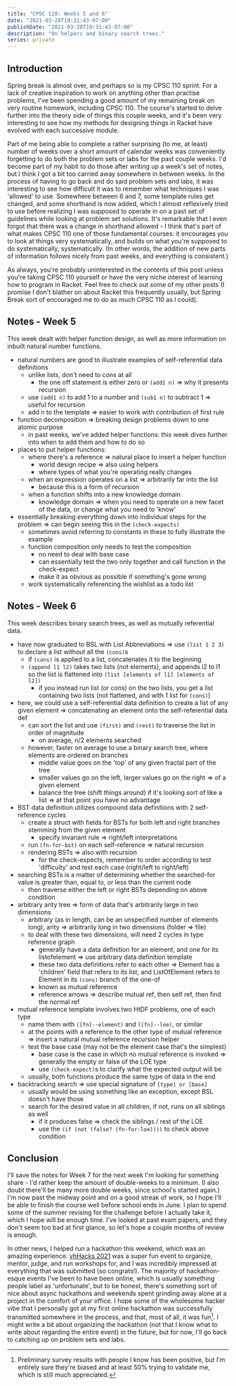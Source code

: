 ```yaml
---
title: "CPSC 110: Weeks 5 and 6"
date: "2021-03-28T19:31:43-07:00"
publishDate: "2021-03-28T19:31:43-07:00"
description: "On helpers and binary search trees."
series: private
---
```


## Introduction

Spring break is almost over, and perhaps so is my CPSC 110 sprint. For a lack of creative inspiration to work on anything other than practise problems, I've been spending a good amount of my remaining break on very routine homework, including CPSC 110. The course's started to delve further into the theory side of things this couple weeks, and it's been very interesting to see how my methods for designing things in Racket have evolved with each successive module.

Part of me being able to complete a rather surprising (to me, at least) number of weeks over a short amount of calendar weeks was conveniently forgetting to do both the problem sets or labs for the past couple weeks. I'd become part of my habit to do those after writing up a week's set of notes, but I think I got a bit too carried away somewhere in between weeks. In the process of having to go back and do said problem sets and labs, it was interesting to see how difficult it was to remember what techniques I was 'allowed' to use. Somewhere between 6 and 7, some template rules get changed, and some shorthand is now added, which I almost reflexively tried to use before realizing I was supposed to operate in on a past set of guidelines while looking at problem set solutions. It's remarkable that I even forgot that there was a change in shorthand allowed - I think that's part of what makes CPSC 110 one of those fundamental courses: it encourages you to look at things very systematically, and builds on what you're supposed to do systematically, systematically. (In other words, the addition of new parts of information follows nicely from past weeks, and everything is consistent.)

As always, you're probably uninterested in the contents of this post unless you're taking CPSC 110 yourself or have the very niche interest of learning how to program in Racket. Feel free to check out some of my other posts (I promise I don't blather on about Racket this frequently usually, but Spring Break sort of encouraged me to do as much CPSC 110 as I could).

## Notes - Week 5

This week dealt with helper function design, as well as more information on inbuilt natural number functions.

- natural numbers are good to illustrate examples of self-referential data definitions
  - unlike lists, don't need to cons at all
    - the one off statement is either zero or `(add1 n)` => why it presents recursion
  - use `(add1 n)` to add 1 to a number and `(sub1 n)` to subtract 1 => useful for recursion
  - add n to the template => easier to work with contribution of first rule
- function decomposition => breaking design problems down to one atomic purpose
  - in past weeks, we've added helper functions: this week dives further into when to add them and how to do so
- places to put helper functions:
  - where there's a reference => natural place to insert a helper function
    - world design recipe => also using helpers
    - where types of what you're operating really changes
  - when an expression operates on a list => arbitrarily far into the list
    - because this is a form of recursion
  - when a function shifts into a new knowledge domain
    - knowledge domain => when you need to operate on a new facet of the data, or change what you need to 'know'
- essentially breaking everything down into individual steps for the problem => can begin seeing this in the `(check-expects)`
  - sometimes avoid referring to constants in these to fully illustrate the example
  - function composition only needs to test the composition
    - no need to deal with base case
    - can essentially test the two only together and call function in the check-expect
    - make it as obvious as possible if something's gone wrong
  - work systematically referencing the wishlist as a todo list

## Notes - Week 6

This week describes binary search trees, as well as mutually referential data.

- have now graduated to BSL with List Abbreviations => use `(list 1 2 3)` to declare a list without all the `(cons)`s
  - if `(cons)` is applied to a list, concatenates it to the beginning
  - `(append l1 l2)` takes two lists (not elements), and appends l2 to l1 so the list is flattened into `(list [elements of l1] [elements of l2])`
    - if you instead run list (or cons) on the two lists, you get a list containing two lists (not flattened, and with 1 list for `(cons)`)
- here, we could use a self-referential data definition to create a list of any given element => concatenating an element onto the self-referential data def
  - can sort the list and use `(first)` and `(rest)` to traverse the list in order of magnitude
    - on average, n/2 elements searched
  - however, faster on average to use a binary search tree, where elements are ordered on branches
    - middle value goes on the 'top' of any given fractal part of the tree
    - smaller values go on the left, larger values go on the right => of a given element
    - balance the tree (shift things around) if it's looking sort of like a list => at that point you have no advantage
- BST data definition utilizes compound data definitions with 2 self-reference cycles
  - create a struct with fields for BSTs for both left and right branches stemming from the given element
    - specify invariant rule => right/left interpretations
  - run `(fn-for-bst)` on each self-reference => natural recursion
  - rendering BSTs => also with recursion
    - for the check-expects, remember to order according to test 'difficulty' and test each case (right/left to right/left)
- searching BSTs is a matter of determining whether the searched-for value is greater than, equal to, or less than the current node
  - then traverse either the left or right BSTs depending on above condition
- arbitrary arity tree => form of data that's arbitrarily large in two dimensions
  - arbitrary (as in length, can be an unspecified number of elements long), arity => arbitrarily long in two dimensions (folder => file)
  - to deal with these two dimensions, will need 2 cycles in type reference graph
    - generally have a data definition for an element, and one for its listofelement => use arbitrary data definition template
    - these two data definitions refer to each other => Element has a 'children' field that refers to its list, and ListOfElement refers to Element in its `(cons)` branch of the one-of
    - known as mutual reference
    - reference arrows => describe mutual ref, then self ref, then find the normal ref
- mutual reference template involves two HtDF problems, one of each type
  - name them with `([fn]--element)` and `([fn]--loe)`, or similar
  - at the points with a reference to the other type of mutual reference => insert a natural mutual reference recursion helper
  - test the base case (may not be the element case that's the simplest)
    - base case is the case in which no mutual reference is invoked => generally the empty or false of the LOE type
    - use `(check-expect)`s to clarify what the expected output will be
  - usually, both functions produce the same type of data in the end
- backtracking search => use special signature of `[type] or [base]`
  - usually would be using something like an exception, except BSL doesn't have those
  - search for the desired value in all children, if not, runs on all siblings as well
    - if it produces false => check the siblings / rest of the LOE
    - use the `(if (not (false? (fn-for-loe))))` to check above condition

## Conclusion

I'll save the notes for Week 7 for the next week I'm looking for something share - I'd rather keep the amount of double-weeks to a minimum. (I also doubt there'll be many more double weeks, since school's started again.) I'm now past the midway point and on a good streak of work, so I hope I'll be able to finish the course well before school ends in June. I plan to spend some of the summer revising for the challenge before I actually take it, which I hope will be enough time. I've looked at past exam papers, and they don't seem too bad at first glance, so let's hope a couple months of review is enough.

In other news, I helped run a hackathon this weekend, which was an amazing experience. [vhHacks 2021](https://vhhacks.ca) was a super fun event to organize, mentor, judge, and run workshops for, and I was incredibly impressed at everything that was submitted (so congrats!). The majority of hackathon-esque events I've been to have been online, which is usually something people label as 'unfortunate', but to be honest, there's something sort of nice about async hackathons and weekends spent grinding away alone at a project in the comfort of your office. I hope some of the wholesome hacker vibe that I personally got at my first online hackathon was successfully transmitted somewhere in the process, and that, most of all, it was fun[^1]. I might write a bit about organizing the hackathon (not that I know what to write about regarding the entire event) in the future, but for now, I'll go back to catching up on problem sets and labs.

[^1]: Preliminary survey results with people I know has been positive, but I'm entirely sure they're biased and at least 50% trying to validate me, which is still much appreciated.
